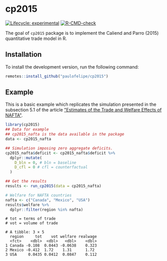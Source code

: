 
# cp2015

<!-- badges: start -->
[![Lifecycle: experimental](https://img.shields.io/badge/lifecycle-experimental-orange.svg)](https://lifecycle.r-lib.org/articles/stages.html#experimental)
[![R-CMD-check](https://github.com/paulofelipe/cp2015/workflows/R-CMD-check/badge.svg)](https://github.com/paulofelipe/cp2015/actions)
<!-- badges: end -->

The goal of `cp2015` package is to implement the Caliend and Parro (2015) quantitative trade model in R.

## Installation

To install the development version, run the following command:

``` r
remotes::install_github("paulofelipe/cp2015")
```

## Example

This is a basic example which replicates the simulation presented in the subsection 5.1 of the article ["Estimates of the Trade and Welfare Effects of NAFTA"](https://academic.oup.com/restud/article/82/1/1/1547758).

``` r
library(cp2015)
## Data for example
## cp2015_nafta is the data available in the package 
data <- cp2015_nafta

## Simulation imposing zero aggregate deficits.
cp2015_nafta$deficit <- cp2015_nafta$deficit %>%
  dplyr::mutate(
    D_bln = 0, # bln = baseline
    D_cfl = 0 # cfl = counterfactual
  )

## Get the results
results <- run_cp2015(data = cp2015_nafta)

# Welfare for NAFTA countries
nafta <- c("Canada", "Mexico", "USA")
results$welfare %>%
  dplyr::filter(region %in% nafta)
```

```
# tot = terms of trade
# vot = volume of trade

# A tibble: 3 × 5
  region     tot    vot welfare realwage
  <fct>    <dbl>  <dbl>   <dbl>    <dbl>
1 Canada -0.108  0.0443 -0.0638    0.323
2 Mexico -0.412  1.72    1.31      1.72 
3 USA     0.0435 0.0412  0.0847    0.112
```


